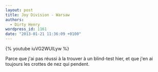 ```yaml
---
layout: post
title: Joy Division - Warsaw
authors:
  - Dirty Henry
wordpress_id: 1161
date: "2013-01-21 11:36:09 +0100"
---
```


{% youtube iuVG2WUlLyw %}

Parce que j'ai pas réussi à la trouver à un blind-test hier, et que j'en ai
toujours les crottes de nez qui pendent.
